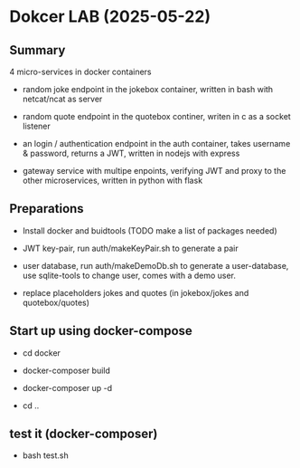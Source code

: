 # Dokcer LAB (2025-05-22)

## Summary

4 micro-services in docker containers

* random joke endpoint in the jokebox container, written in bash with netcat/ncat as server

* random quote endpoint in the quotebox continer, writen in c as a socket listener

* an login / authentication endpoint in the auth container, takes username & password, returns a JWT, written in nodejs with express

* gateway service with multipe enpoints, verifying JWT and proxy to the other microservices, written in python with flask

## Preparations

* Install docker and buidtools (TODO make a list of packages needed)

* JWT key-pair, run auth/makeKeyPair.sh to generate a pair

* user database, run auth/makeDemoDb.sh to generate a user-database, use sqlite-tools to change user, comes with a demo user.

* replace placeholders jokes and quotes (in jokebox/jokes and quotebox/quotes)

## Start up using docker-compose

* cd docker

* docker-composer build

* docker-composer up -d

* cd ..

## test it (docker-composer)

* bash test.sh


